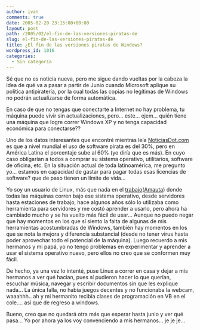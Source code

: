 ```yaml
---
author: ivan
comments: true
date: 2005-02-20 23:15:00+00:00
layout: post
path: /2005/02/el-fin-de-las-versiones-piratas-de
slug: el-fin-de-las-versiones-piratas-de
title: ¿El fin de las versiones piratas de Windows?
wordpress_id: 1016
categories:
  - Sin categoría
---
```


Sé que no es noticia nueva, pero me sigue dando vueltas por la cabeza la idea de qué va a pasar a partir de Junio cuando Microsoft aplique su política antipiratería, por la cual todas las copias no legítimas de Windows no podrán actualizarse de forma automática.

En caso de que no tengas que conectarte a Internet no hay problema, tu máquina puede vivir sin actualizaciones, pero... este... ejem... quién tiene una máquina que logre correr Windows XP y no tenga capacidad económica para conectarse??

Uno de los datos interesantes que encontré mientras leía [NoticiasDot.com](http://www.noticiasdot.com/publicaciones/2005/0205/1702/noticias170205/noticias170205-02.htm) es que a nivel mundial el uso de software pirata es del 30%, pero en América Latina el porcentaje sube al 60% (yo diría que es más). En cuyo caso obligarían a todos a comprar su sistema operativo, utilitarios, software de oficina, etc. En la situación actual de toda latinoamérica, me pregunto yo... estamos en capacidad de gastar para pagar todas esas licencias de software? que de paso tienen un límite de vida...

Yo soy un usuario de Linux, más que nada en el [trabajo](http://www.amautacorp.com/)([Amauta](http://www.amautacorp.com/)) donde todas las máquinas corren bajo ese sistema operativo, desde servidores hasta estaciones de trabajo, hace algunos años sólo lo utilizaba como herramienta para servidores y me costó aprender a usarlo, pero ahora ha cambiado mucho y se ha vuelto más fácil de usar... Aunque no puedo negar que hay momentos en los que sí siento la falta de algunas de mis herramientas acostumbradas de Windows, también hay momentos en los que se nota la mejora y diferencia substancial (desde no tener virus hasta poder aprovechar todo el potencial de la máquina). Luego recuerdo a mis hermanos y mi papá, yo no tengo problemas en experimentar y aprender a usar el sistema operativo nuevo, pero ellos no creo que se conformen muy fácil.

De hecho, ya una vez lo intenté, puse Linux a correr en casa y dejar a mis hermanos a ver qué hacian, pues sí pudieron hacer lo que querían, escuchar música, navegar y escribir documentos sin que les explique nada... La única falla, no había juegos decentes y no funcionaba la webcam, waaahhh.. ah y mi hermanito recibía clases de programación en VB en el cole.... así que de regreso a windows.

Bueno, creo que no quedará otra más que esperar hasta junio y ver qué pasa... Yo por ahora ya los voy convenciendo a mis hermanos... je je je...
